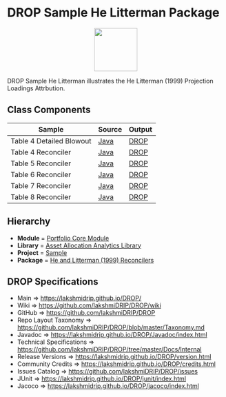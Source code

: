 # DROP Sample He Litterman Package

<p align="center"><img src="https://github.com/lakshmiDRIP/DROP/blob/master/DRIP_Logo.gif?raw=true" width="100"></p>

DROP Sample He Litterman illustrates the He Litterman (1999) Projection Loadings Attrbution.


## Class Components

 |          Sample          | Source | Output |
 |--------------------------|--------|--------|
 | Table 4 Detailed Blowout | [Java](https://github.com/lakshmiDRIP/DROP/tree/master/src/main/java/org/drip/sample/helitterman/Table4DetailedBlowout.java) | [DROP](https://github.com/lakshmiDRIP/DROP/blob/master/drop/org/drip/sample/helitterman/Table4DetailedBlowout.drop) |
 | Table 4 Reconciler       | [Java](https://github.com/lakshmiDRIP/DROP/tree/master/src/main/java/org/drip/sample/helitterman/Table4Reconciler.java) | [DROP](https://github.com/lakshmiDRIP/DROP/blob/master/drop/org/drip/sample/helitterman/Table4Reconciler.drop) |
 | Table 5 Reconciler       | [Java](https://github.com/lakshmiDRIP/DROP/tree/master/src/main/java/org/drip/sample/helitterman/Table5Reconciler.java) | [DROP](https://github.com/lakshmiDRIP/DROP/blob/master/drop/org/drip/sample/helitterman/Table5Reconciler.drop) |
 | Table 6 Reconciler       | [Java](https://github.com/lakshmiDRIP/DROP/tree/master/src/main/java/org/drip/sample/helitterman/Table6Reconciler.java) | [DROP](https://github.com/lakshmiDRIP/DROP/blob/master/drop/org/drip/sample/helitterman/Table6Reconciler.drop) |
 | Table 7 Reconciler       | [Java](https://github.com/lakshmiDRIP/DROP/tree/master/src/main/java/org/drip/sample/helitterman/Table7Reconciler.java) | [DROP](https://github.com/lakshmiDRIP/DROP/blob/master/drop/org/drip/sample/helitterman/Table7Reconciler.drop) |
 | Table 8 Reconciler       | [Java](https://github.com/lakshmiDRIP/DROP/tree/master/src/main/java/org/drip/sample/helitterman/Table8Reconciler.java) | [DROP](https://github.com/lakshmiDRIP/DROP/blob/master/drop/org/drip/sample/helitterman/Table8Reconciler.drop) |


## Hierarchy

 <ul>
	<li><b>Module </b> = <a href = "https://github.com/lakshmiDRIP/DROP/tree/master/PortfolioCore.md">Portfolio Core Module</a></li>
	<li><b>Library</b> = <a href = "https://github.com/lakshmiDRIP/DROP/tree/master/AssetAllocationAnalyticsLibrary.md">Asset Allocation Analytics Library</a></li>
	<li><b>Project</b> = <a href = "https://github.com/lakshmiDRIP/DROP/tree/master/src/main/java/org/drip/sample/README.md">Sample</a></li>
	<li><b>Package</b> = <a href = "https://github.com/lakshmiDRIP/DROP/tree/master/src/main/java/org/drip/sample/helitterman/README.md">He and Litterman (1999) Reconcilers</a></li>
 </ul>


## DROP Specifications

 * Main                     => https://lakshmidrip.github.io/DROP/
 * Wiki                     => https://github.com/lakshmiDRIP/DROP/wiki
 * GitHub                   => https://github.com/lakshmiDRIP/DROP
 * Repo Layout Taxonomy     => https://github.com/lakshmiDRIP/DROP/blob/master/Taxonomy.md
 * Javadoc                  => https://lakshmidrip.github.io/DROP/Javadoc/index.html
 * Technical Specifications => https://github.com/lakshmiDRIP/DROP/tree/master/Docs/Internal
 * Release Versions         => https://lakshmidrip.github.io/DROP/version.html
 * Community Credits        => https://lakshmidrip.github.io/DROP/credits.html
 * Issues Catalog           => https://github.com/lakshmiDRIP/DROP/issues
 * JUnit                    => https://lakshmidrip.github.io/DROP/junit/index.html
 * Jacoco                   => https://lakshmidrip.github.io/DROP/jacoco/index.html

